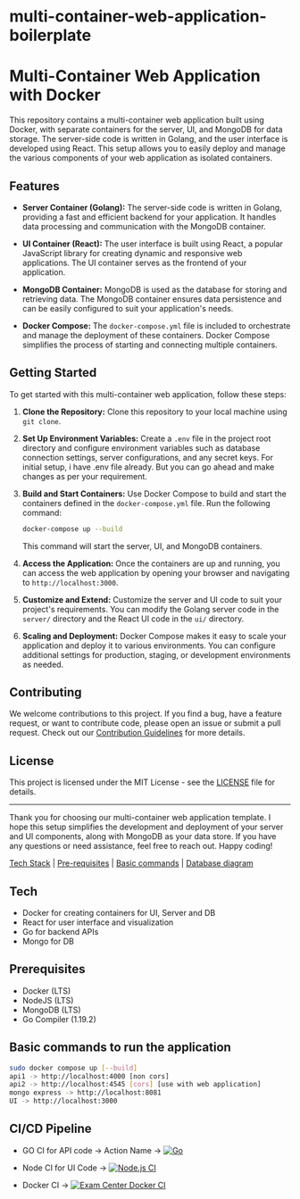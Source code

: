 # multi-container-web-application-boilerplate
# Multi-Container Web Application with Docker

This repository contains a multi-container web application built using Docker, with separate containers for the server, UI, and MongoDB for data storage. The server-side code is written in Golang, and the user interface is developed using React. This setup allows you to easily deploy and manage the various components of your web application as isolated containers.

## Features

- **Server Container (Golang):** The server-side code is written in Golang, providing a fast and efficient backend for your application. It handles data processing and communication with the MongoDB container.

- **UI Container (React):** The user interface is built using React, a popular JavaScript library for creating dynamic and responsive web applications. The UI container serves as the frontend of your application.

- **MongoDB Container:** MongoDB is used as the database for storing and retrieving data. The MongoDB container ensures data persistence and can be easily configured to suit your application's needs.

- **Docker Compose:** The `docker-compose.yml` file is included to orchestrate and manage the deployment of these containers. Docker Compose simplifies the process of starting and connecting multiple containers.

## Getting Started

To get started with this multi-container web application, follow these steps:

1. **Clone the Repository:** Clone this repository to your local machine using `git clone`.

2. **Set Up Environment Variables:** Create a `.env` file in the project root directory and configure environment variables such as database connection settings, server configurations, and any secret keys. For initial setup, i have .env file already. But you can go ahead and make changes as per your requirement.

3. **Build and Start Containers:** Use Docker Compose to build and start the containers defined in the `docker-compose.yml` file. Run the following command:

   ```bash
   docker-compose up --build
   ```

   This command will start the server, UI, and MongoDB containers.

4. **Access the Application:** Once the containers are up and running, you can access the web application by opening your browser and navigating to `http://localhost:3000`.

5. **Customize and Extend:** Customize the server and UI code to suit your project's requirements. You can modify the Golang server code in the `server/` directory and the React UI code in the `ui/` directory.

6. **Scaling and Deployment:** Docker Compose makes it easy to scale your application and deploy it to various environments. You can configure additional settings for production, staging, or development environments as needed.

## Contributing

We welcome contributions to this project. If you find a bug, have a feature request, or want to contribute code, please open an issue or submit a pull request. Check out our [Contribution Guidelines](CONTRIBUTING.md) for more details.

## License

This project is licensed under the MIT License - see the [LICENSE](LICENSE) file for details.

---

Thank you for choosing our multi-container web application template. I hope this setup simplifies the development and deployment of your server and UI components, along with MongoDB as your data store. If you have any questions or need assistance, feel free to reach out. Happy coding!


[Tech Stack](#Tech) |
[Pre-requisites](#prerequisites) |
[Basic commands](#Basic-commands-to-run-the-containers) |
[Database diagram](#Database-diagram)

## Tech
- Docker for creating containers for UI, Server and DB
- React for user interface and visualization
- Go for backend APIs
- Mongo for DB

## Prerequisites
- Docker (LTS)
- NodeJS (LTS)
- MongoDB (LTS)
- Go Compiler (1.19.2)

## Basic commands to run the application

```sh
sudo docker compose up [--build]
api1 -> http://localhost:4000 [non cors]
api2 -> http://localhost:4545 [cors] [use with web application]
mongo express -> http://localhost:8081
UI -> http://localhost:3000
```

## CI/CD Pipeline

- GO CI for API code -> Action Name -> [![Go](https://github.com/chrispeterjeyaraj/multi-container-web-application-boilerplate/actions/workflows/go.yml/badge.svg)](https://github.com/chrispeterjeyaraj/multi-container-web-application-boilerplate/actions/workflows/go.yml)

- Node CI for UI Code -> [![Node.js CI](https://github.com/chrispeterjeyaraj/multi-container-web-application-boilerplate/actions/workflows/node.js.yml/badge.svg)](https://github.com/chrispeterjeyaraj/multi-container-web-application-boilerplate/actions/workflows/node.js.yml)

- Docker CI -> [![Exam Center Docker CI](https://github.com/chrispeterjeyaraj/multi-container-web-application-boilerplate/actions/workflows/docker-image.yml/badge.svg)](https://github.com/chrispeterjeyaraj/multi-container-web-application-boilerplate/actions/workflows/docker-image.yml)